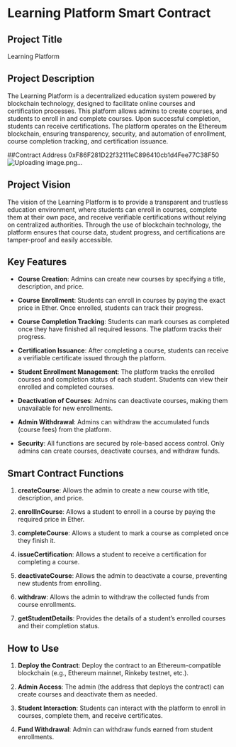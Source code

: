 # Learning Platform Smart Contract

## Project Title

Learning Platform

## Project Description

The Learning Platform is a decentralized education system powered by blockchain technology, designed to facilitate online courses and certification processes. This platform allows admins to create courses, and students to enroll in and complete courses. Upon successful completion, students can receive certifications. The platform operates on the Ethereum blockchain, ensuring transparency, security, and automation of enrollment, course completion tracking, and certification issuance.

##Contract Address
0xF86F281D22f32111eC896410cb1d4Fee77C38F50
![Uploading image.png…]()


## Project Vision

The vision of the Learning Platform is to provide a transparent and trustless education environment, where students can enroll in courses, complete them at their own pace, and receive verifiable certifications without relying on centralized authorities. Through the use of blockchain technology, the platform ensures that course data, student progress, and certifications are tamper-proof and easily accessible.

## Key Features

- **Course Creation**: Admins can create new courses by specifying a title, description, and price.
  
- **Course Enrollment**: Students can enroll in courses by paying the exact price in Ether. Once enrolled, students can track their progress.

- **Course Completion Tracking**: Students can mark courses as completed once they have finished all required lessons. The platform tracks their progress.

- **Certification Issuance**: After completing a course, students can receive a verifiable certificate issued through the platform.

- **Student Enrollment Management**: The platform tracks the enrolled courses and completion status of each student. Students can view their enrolled and completed courses.

- **Deactivation of Courses**: Admins can deactivate courses, making them unavailable for new enrollments.

- **Admin Withdrawal**: Admins can withdraw the accumulated funds (course fees) from the platform.

- **Security**: All functions are secured by role-based access control. Only admins can create courses, deactivate courses, and withdraw funds.

## Smart Contract Functions

1. **createCourse**: Allows the admin to create a new course with title, description, and price.

2. **enrollInCourse**: Allows a student to enroll in a course by paying the required price in Ether.

3. **completeCourse**: Allows a student to mark a course as completed once they finish it.

4. **issueCertification**: Allows a student to receive a certification for completing a course.

5. **deactivateCourse**: Allows the admin to deactivate a course, preventing new students from enrolling.

6. **withdraw**: Allows the admin to withdraw the collected funds from course enrollments.

7. **getStudentDetails**: Provides the details of a student’s enrolled courses and their completion status.

## How to Use

1. **Deploy the Contract**: Deploy the contract to an Ethereum-compatible blockchain (e.g., Ethereum mainnet, Rinkeby testnet, etc.).

2. **Admin Access**: The admin (the address that deploys the contract) can create courses and deactivate them as needed.

3. **Student Interaction**: Students can interact with the platform to enroll in courses, complete them, and receive certificates.

4. **Fund Withdrawal**: Admin can withdraw funds earned from student enrollments.

